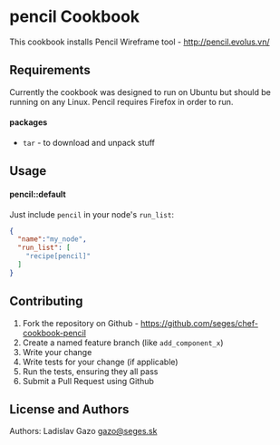 pencil Cookbook
===============
This cookbook installs Pencil Wireframe tool - http://pencil.evolus.vn/

Requirements
------------
Currently the cookbook was designed to run on Ubuntu but should be running on any Linux. Pencil requires Firefox in order to run.

#### packages
- `tar` - to download and unpack stuff

Usage
-----
#### pencil::default
Just include `pencil` in your node's `run_list`:

```json
{
  "name":"my_node",
  "run_list": [
    "recipe[pencil]"
  ]
}
```

Contributing
------------

1. Fork the repository on Github - https://github.com/seges/chef-cookbook-pencil
2. Create a named feature branch (like `add_component_x`)
3. Write your change
4. Write tests for your change (if applicable)
5. Run the tests, ensuring they all pass
6. Submit a Pull Request using Github

License and Authors
-------------------
Authors: Ladislav Gazo <gazo@seges.sk>


